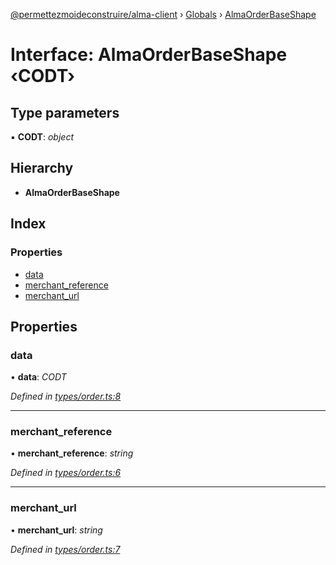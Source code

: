 [@permettezmoideconstruire/alma-client](../README.md) › [Globals](../globals.md) › [AlmaOrderBaseShape](almaorderbaseshape.md)

# Interface: AlmaOrderBaseShape ‹**CODT**›

## Type parameters

▪ **CODT**: *object*

## Hierarchy

* **AlmaOrderBaseShape**

## Index

### Properties

* [data](almaorderbaseshape.md#data)
* [merchant_reference](almaorderbaseshape.md#merchant_reference)
* [merchant_url](almaorderbaseshape.md#merchant_url)

## Properties

###  data

• **data**: *CODT*

*Defined in [types/order.ts:8](https://github.com/permettez-moi-de-construire/alma-client/blob/23f101f/src/types/order.ts#L8)*

___

###  merchant_reference

• **merchant_reference**: *string*

*Defined in [types/order.ts:6](https://github.com/permettez-moi-de-construire/alma-client/blob/23f101f/src/types/order.ts#L6)*

___

###  merchant_url

• **merchant_url**: *string*

*Defined in [types/order.ts:7](https://github.com/permettez-moi-de-construire/alma-client/blob/23f101f/src/types/order.ts#L7)*
